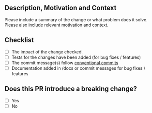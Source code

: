 ## Description, Motivation and Context

Please include a summary of the change or what problem does it solve. Please also include relevant motivation and context.

<!--- If it relates to an open issue, please link to the issue here.
e.g.
[issue 414](https://github.com/replicatedhq/troubleshoot.sh/issues/414)
-->

## Checklist

- [ ] The impact of the change checked.
- [ ] Tests for the changes have been added (for bug fixes / features)
- [ ] The commit message(s) follow [conventional commits](https://www.conventionalcommits.org/en/v1.0.0/)
- [ ] Documentation added in /docs or commit messages for bug fixes / features

## Does this PR introduce a breaking change?
- [ ] Yes
- [ ] No

<!-- If this PR contains a breaking change, please describe the impact and migration path for existing applications below. -->

